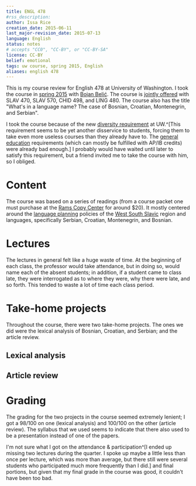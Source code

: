 ```yaml
---
title: ENGL 478
#rss_description: 
author: Issa Rice
creation_date: 2015-06-11
last_major-revision_date: 2015-07-13
language: English
status: notes
# accepts "CC0", "CC-BY", or "CC-BY-SA"
license: CC-BY
belief: emotional
tags: uw course, spring 2015, English
aliases: english 478
---
```


This is my course review for English 478 at University of Washington.
I took the course in [spring 2015] with [Bojan Belić][belic].
The course is [jointly offered] with SLAV 470, SLAV 570, CHID 498, and
LING 480. The course also has the title "What's in a language name? The
case of Bosnian, Croatian, Montenegrin, and Serbian".

[spring 2015]: spring-2015-at-the-university-of-washington
[belic]: https://slavic.washington.edu/people/bojan-belic
[jointly offered]: https://depts.washington.edu/registra/curriculum/jointCourses.php

I took the course because of the new [diversity requirement] at
UW.^[This requirement seems to be yet another disservice to students, forcing them to take even more useless courses than they already have to. The [general education](http://www.benkuhn.net/gened) requirements (which can mostly be fulfilled with AP/IB credits) were already bad enough.] I probably would have waited until later to satisfy this
requirement, but a friend invited me to take the course with him, so I
obliged.

[diversity requirement]: https://www.washington.edu/uaa/advising/general-education-requirements/diversity/

# Content

The course was based on a series of readings (from a course packet one
must purchase at the [Rams Copy Center](http://www.ramscopy.com/) for around $20). It mostly centered around the [language planning](!w) policies of the [West South Slavic](!w) region and languages, specifically Serbian, Croatian, Montenegrin, and Bosnian.

# Lectures

The lectures in general felt like a huge waste of time. At the beginning of each class, the professor would take attendance, but in doing so, would name each of the absent students; in addition, if a student came to class late, they were interrogated as to where they were, why there were late, and so forth. This tended to waste a lot of time each class period.

# Take-home projects

Throughout the course, there were two take-home projects. The ones we did were the lexical analysis of Bosnian, Croatian, and Serbian; and the article review.

## Lexical analysis

## Article review

# Grading

The grading for the two projects in the course seemed extremely lenient;
I got a 98/100  on one (lexical analysis) and 100/100 on the other
(article review). The syllabus that we used seems to indicate that there
also used to be a presentation instead of one of the papers.

I'm not sure what I got on the attendance \& participation^[I ended up missing two lectures during the quarter. I spoke up maybe a little less than once per lecture, which was more than average, but there still were several students who participated much more frequently than I did.] and final portions, but given that my final grade in the course was good, it couldn't have been too bad.
